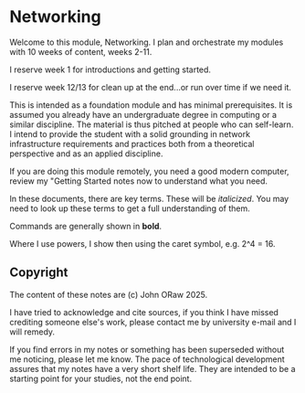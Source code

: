 # Networking

Welcome to this module, Networking. I plan and orchestrate my modules with 10 weeks of content, weeks 2-11.

I reserve week 1 for introductions and getting started.

I reserve week 12/13 for clean up at the end...or run over time if we need it.

This is intended as a foundation module and has minimal prerequisites. It is assumed you already have an undergraduate degree in computing or a similar discipline. The material is thus pitched at people who can self-learn. I intend to provide the student with a solid grounding in network infrastructure requirements and practices both from a theoretical perspective and as an applied discipline.

If you are doing this module remotely, you need a good modern computer, review my "Getting Started notes now to understand what you need.

In these documents, there are key terms. These will be _italicized_. You may need to look up these terms to get a full understanding of them.

Commands are generally shown in **bold**.

Where I use powers, I show then using the caret symbol, e.g. 2^4 = 16.

## Copyright

The content of these notes are (c) John ORaw 2025.

I have tried to acknowledge and cite sources, if you think I have missed crediting someone else's work, please contact me by university e-mail and I will remedy.

If you find errors in my notes or something has been superseded without me noticing, please let me know. The pace of technological development assures that my notes have a very short shelf life. They are intended to be a starting point for your studies, not the end point.
